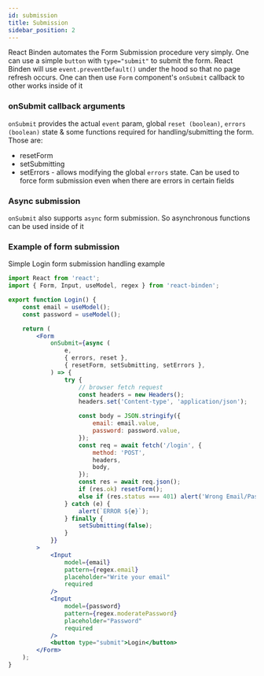```yaml
---
id: submission
title: Submission
sidebar_position: 2
---
```


React Binden automates the Form Submission procedure very simply. One can use a simple `button` with `type="submit"` to submit the form. React Binden will use `event.preventDefault()` under the hood so that no page refresh occurs. One can then use `Form` component's `onSubmit` callback to other works inside of it

### onSubmit callback arguments

`onSubmit` provides the actual `event` param, global `reset (boolean)`, `errors (boolean)` state & some functions required for handling/submitting the form. Those are:

-   resetForm
-   setSubmitting
-   setErrors - allows modifying the global `errors` state. Can be used to force form submission even when there are errors in certain fields

### Async submission

`onSubmit` also supports `async` form submission. So asynchronous functions can be used inside of it

### Example of form submission

Simple Login form submission handling example

```jsx
import React from 'react';
import { Form, Input, useModel, regex } from 'react-binden';

export function Login() {
    const email = useModel();
    const password = useModel();

    return (
        <Form
            onSubmit={async (
                e,
                { errors, reset },
                { resetForm, setSubmitting, setErrors },
            ) => {
                try {
                    // browser fetch request
                    const headers = new Headers();
                    headers.set('Content-type', 'application/json');

                    const body = JSON.stringify({
                        email: email.value,
                        password: password.value,
                    });
                    const req = await fetch('/login', {
                        method: 'POST',
                        headers,
                        body,
                    });
                    const res = await req.json();
                    if (res.ok) resetForm();
                    else if (res.status === 401) alert('Wrong Email/Password');
                } catch (e) {
                    alert(`ERROR ${e}`);
                } finally {
                    setSubmitting(false);
                }
            }}
        >
            <Input
                model={email}
                pattern={regex.email}
                placeholder="Write your email"
                required
            />
            <Input
                model={password}
                pattern={regex.moderatePassword}
                placeholder="Password"
                required
            />
            <button type="submit">Login</button>
        </Form>
    );
}
```
